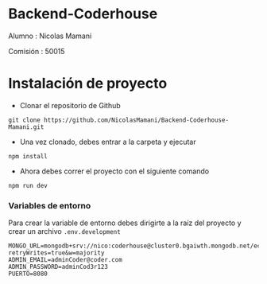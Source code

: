 ﻿# Backend-Coderhouse

Alumno : Nicolas Mamani

Comisión : 50015


# Instalación de proyecto
* Clonar el repositorio de Github

```
git clone https://github.com/NicolasMamani/Backend-Coderhouse-Mamani.git
```

* Una vez clonado, debes entrar a la carpeta y ejecutar

```
npm install
```

* Ahora debes correr el proyecto con el siguiente comando
```
npm run dev
```


### Variables de entorno

Para crear la variable de entorno debes dirigirte a la raíz del proyecto y crear un archivo `.env.development`
```
MONGO_URL=mongodb+srv://nico:coderhouse@cluster0.bgaiwth.mongodb.net/ecommerce?retryWrites=true&w=majority
ADMIN_EMAIL=adminCoder@coder.com
ADMIN_PASSWORD=adminCod3r123
PUERTO=8080
```

<!-- ## Endpoints

### Productos
`http://localhost:8080/products` 

parametros

* page=numero. Ej: `http://localhost:8080/api/products?page=2`
* limit=numero. Ej: `http://localhost:8080/api/products?limit=2`
* query={"parametro":"consulta"}. Ej `http://localhost:8080/api/products?query={"title":"Cámara"}`

### Carrito -->
